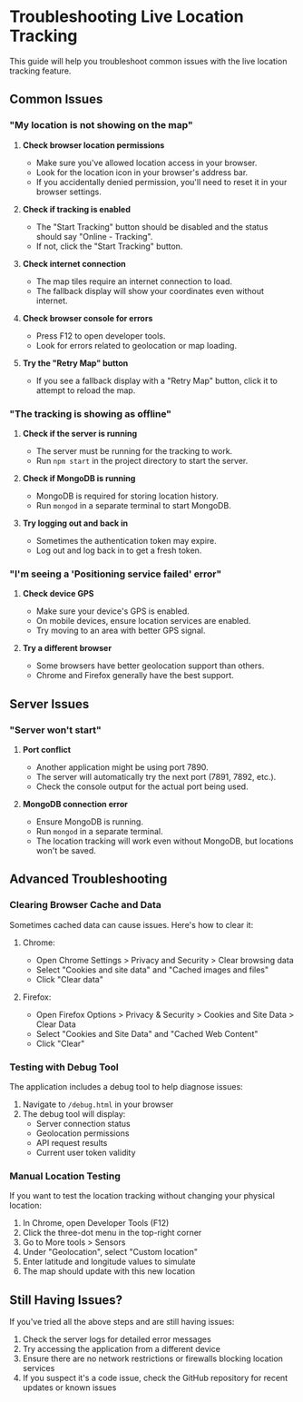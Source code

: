 # Troubleshooting Live Location Tracking

This guide will help you troubleshoot common issues with the live location tracking feature.

## Common Issues

### "My location is not showing on the map"

1. **Check browser location permissions**
   - Make sure you've allowed location access in your browser.
   - Look for the location icon in your browser's address bar.
   - If you accidentally denied permission, you'll need to reset it in your browser settings.

2. **Check if tracking is enabled**
   - The "Start Tracking" button should be disabled and the status should say "Online - Tracking".
   - If not, click the "Start Tracking" button.

3. **Check internet connection**
   - The map tiles require an internet connection to load.
   - The fallback display will show your coordinates even without internet.

4. **Check browser console for errors**
   - Press F12 to open developer tools.
   - Look for errors related to geolocation or map loading.

5. **Try the "Retry Map" button**
   - If you see a fallback display with a "Retry Map" button, click it to attempt to reload the map.

### "The tracking is showing as offline"

1. **Check if the server is running**
   - The server must be running for the tracking to work.
   - Run `npm start` in the project directory to start the server.

2. **Check if MongoDB is running**
   - MongoDB is required for storing location history.
   - Run `mongod` in a separate terminal to start MongoDB.

3. **Try logging out and back in**
   - Sometimes the authentication token may expire.
   - Log out and log back in to get a fresh token.

### "I'm seeing a 'Positioning service failed' error"

1. **Check device GPS**
   - Make sure your device's GPS is enabled.
   - On mobile devices, ensure location services are enabled.
   - Try moving to an area with better GPS signal.

2. **Try a different browser**
   - Some browsers have better geolocation support than others.
   - Chrome and Firefox generally have the best support.

## Server Issues

### "Server won't start"

1. **Port conflict**
   - Another application might be using port 7890.
   - The server will automatically try the next port (7891, 7892, etc.).
   - Check the console output for the actual port being used.

2. **MongoDB connection error**
   - Ensure MongoDB is running.
   - Run `mongod` in a separate terminal.
   - The location tracking will work even without MongoDB, but locations won't be saved.

## Advanced Troubleshooting

### Clearing Browser Cache and Data

Sometimes cached data can cause issues. Here's how to clear it:

1. Chrome:
   - Open Chrome Settings > Privacy and Security > Clear browsing data
   - Select "Cookies and site data" and "Cached images and files"
   - Click "Clear data"

2. Firefox:
   - Open Firefox Options > Privacy & Security > Cookies and Site Data > Clear Data
   - Select "Cookies and Site Data" and "Cached Web Content"
   - Click "Clear"

### Testing with Debug Tool

The application includes a debug tool to help diagnose issues:

1. Navigate to `/debug.html` in your browser
2. The debug tool will display:
   - Server connection status
   - Geolocation permissions
   - API request results
   - Current user token validity

### Manual Location Testing

If you want to test the location tracking without changing your physical location:

1. In Chrome, open Developer Tools (F12)
2. Click the three-dot menu in the top-right corner
3. Go to More tools > Sensors
4. Under "Geolocation", select "Custom location"
5. Enter latitude and longitude values to simulate
6. The map should update with this new location

## Still Having Issues?

If you've tried all the above steps and are still having issues:

1. Check the server logs for detailed error messages
2. Try accessing the application from a different device
3. Ensure there are no network restrictions or firewalls blocking location services
4. If you suspect it's a code issue, check the GitHub repository for recent updates or known issues 